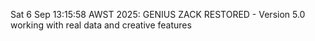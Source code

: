 Sat  6 Sep 13:15:58 AWST 2025: GENIUS ZACK RESTORED - Version 5.0 working with real data and creative features
